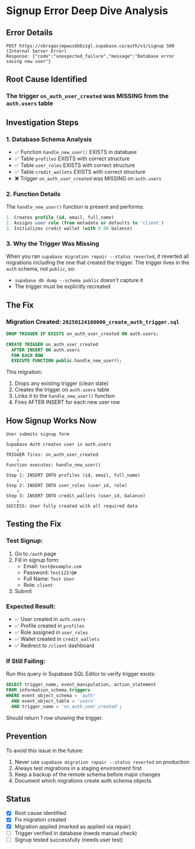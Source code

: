 # Signup Error Deep Dive Analysis

## Error Details
```
POST https://vbrxgaxjmpwusbbbzzgl.supabase.co/auth/v1/signup 500 (Internal Server Error)
Response: {"code":"unexpected_failure","message":"Database error saving new user"}
```

## Root Cause Identified

### **The trigger `on_auth_user_created` was MISSING from the `auth.users` table**

## Investigation Steps

### 1. Database Schema Analysis
- ✅ Function `handle_new_user()` EXISTS in database
- ✅ Table `profiles` EXISTS with correct structure
- ✅ Table `user_roles` EXISTS with correct structure  
- ✅ Table `credit_wallets` EXISTS with correct structure
- ❌ Trigger `on_auth_user_created` was MISSING on `auth.users`

### 2. Function Details
The `handle_new_user()` function is present and performs:
```sql
1. Creates profile (id, email, full_name)
2. Assigns user role (from metadata or defaults to 'client')
3. Initializes credit wallet (with 0.00 balance)
```

### 3. Why the Trigger Was Missing
When you ran `supabase migration repair --status reverted`, it reverted all migrations including the one that created the trigger. The trigger lives in the `auth` schema, not `public`, so:
- `supabase db dump --schema public` doesn't capture it
- The trigger must be explicitly recreated

## The Fix

### Migration Created: `20250124100000_create_auth_trigger.sql`
```sql
DROP TRIGGER IF EXISTS on_auth_user_created ON auth.users;

CREATE TRIGGER on_auth_user_created
  AFTER INSERT ON auth.users
  FOR EACH ROW
  EXECUTE FUNCTION public.handle_new_user();
```

This migration:
1. Drops any existing trigger (clean slate)
2. Creates the trigger on `auth.users` table
3. Links it to the `handle_new_user()` function
4. Fires AFTER INSERT for each new user row

## How Signup Works Now

```
User submits signup form
    ↓
Supabase Auth creates user in auth.users
    ↓
TRIGGER fires: on_auth_user_created
    ↓
Function executes: handle_new_user()
    ↓
Step 1: INSERT INTO profiles (id, email, full_name)
    ↓
Step 2: INSERT INTO user_roles (user_id, role)
    ↓
Step 3: INSERT INTO credit_wallets (user_id, balance)
    ↓
SUCCESS: User fully created with all required data
```

## Testing the Fix

### Test Signup:
1. Go to `/auth` page
2. Fill in signup form:
   - Email: `test@example.com`
   - Password: `Test123!@#`
   - Full Name: `Test User`
   - Role: `client`
3. Submit

### Expected Result:
- ✅ User created in `auth.users`
- ✅ Profile created in `profiles`
- ✅ Role assigned in `user_roles`
- ✅ Wallet created in `credit_wallets`
- ✅ Redirect to `/client` dashboard

### If Still Failing:
Run this query in Supabase SQL Editor to verify trigger exists:
```sql
SELECT trigger_name, event_manipulation, action_statement
FROM information_schema.triggers
WHERE event_object_schema = 'auth' 
  AND event_object_table = 'users'
  AND trigger_name = 'on_auth_user_created';
```

Should return 1 row showing the trigger.

## Prevention

To avoid this issue in the future:
1. Never use `supabase migration repair --status reverted` on production
2. Always test migrations in a staging environment first
3. Keep a backup of the remote schema before major changes
4. Document which migrations create auth schema objects

## Status
- [x] Root cause identified
- [x] Fix migration created
- [x] Migration applied (marked as applied via repair)
- [ ] Trigger verified in database (needs manual check)
- [ ] Signup tested successfully (needs user test)

